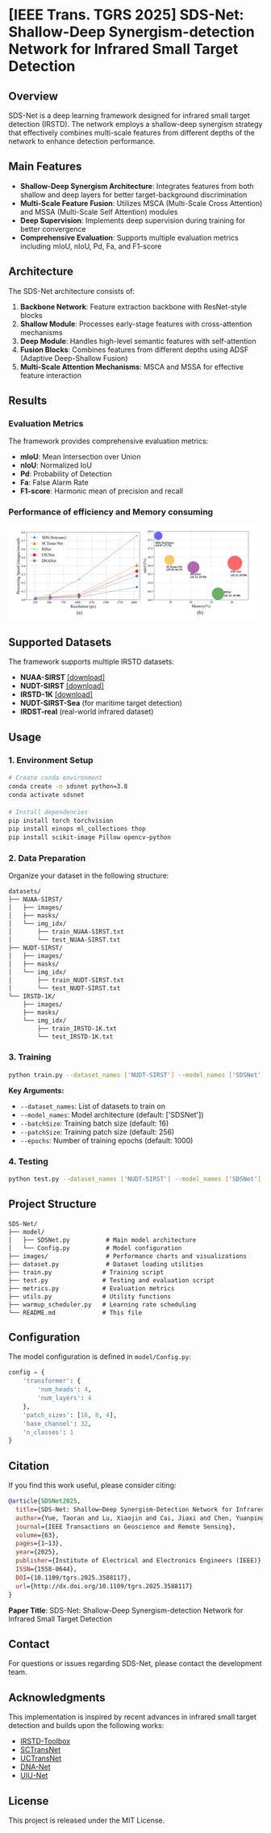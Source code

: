 # [IEEE Trans. TGRS 2025] SDS-Net: Shallow-Deep Synergism-detection Network for Infrared Small Target Detection

## Overview

SDS-Net is a deep learning framework designed for infrared small target detection (IRSTD). The network employs a shallow-deep synergism strategy that effectively combines multi-scale features from different depths of the network to enhance detection performance.

## Main Features

- **Shallow-Deep Synergism Architecture**: Integrates features from both shallow and deep layers for better target-background discrimination
- **Multi-Scale Feature Fusion**: Utilizes MSCA (Multi-Scale Cross Attention) and MSSA (Multi-Scale Self Attention) modules
- **Deep Supervision**: Implements deep supervision during training for better convergence
- **Comprehensive Evaluation**: Supports multiple evaluation metrics including mIoU, nIoU, Pd, Fa, and F1-score

## Architecture

The SDS-Net architecture consists of:

1. **Backbone Network**: Feature extraction backbone with ResNet-style blocks
2. **Shallow Module**: Processes early-stage features with cross-attention mechanisms
3. **Deep Module**: Handles high-level semantic features with self-attention
4. **Fusion Blocks**: Combines features from different depths using ADSF (Adaptive Deep-Shallow Fusion)
5. **Multi-Scale Attention Mechanisms**: MSCA and MSSA for effective feature interaction

## Results

### Evaluation Metrics

The framework provides comprehensive evaluation metrics:

- **mIoU**: Mean Intersection over Union
- **nIoU**: Normalized IoU
- **Pd**: Probability of Detection
- **Fa**: False Alarm Rate
- **F1-score**: Harmonic mean of precision and recall

### Performance of efficiency and Memory consuming

![Performance Chart](images/efficiency_mem.jpg)


## Supported Datasets

The framework supports multiple IRSTD datasets:

- **NUAA-SIRST** [[download]](https://github.com/YimianDai/sirst)
- **NUDT-SIRST** [[download]](https://github.com/YeRen123455/Infrared-Small-Target-Detection)
- **IRSTD-1K** [[download]](https://github.com/RuiZhang97/ISNet)
- **NUDT-SIRST-Sea** (for maritime target detection)
- **IRDST-real** (real-world infrared dataset)

## Usage

### 1. Environment Setup

```bash
# Create conda environment
conda create -n sdsnet python=3.8
conda activate sdsnet

# Install dependencies
pip install torch torchvision
pip install einops ml_collections thop
pip install scikit-image Pillow opencv-python
```

### 2. Data Preparation

Organize your dataset in the following structure:

```
datasets/
├── NUAA-SIRST/
│   ├── images/
│   ├── masks/
│   └── img_idx/
│       ├── train_NUAA-SIRST.txt
│       └── test_NUAA-SIRST.txt
├── NUDT-SIRST/
│   ├── images/
│   ├── masks/
│   └── img_idx/
│       ├── train_NUDT-SIRST.txt
│       └── test_NUDT-SIRST.txt
└── IRSTD-1K/
    ├── images/
    ├── masks/
    └── img_idx/
        ├── train_IRSTD-1K.txt
        └── test_IRSTD-1K.txt
```

### 3. Training

```bash
python train.py --dataset_names ['NUDT-SIRST'] --model_names ['SDSNet'] --epochs 1000
```

**Key Arguments:**
- `--dataset_names`: List of datasets to train on
- `--model_names`: Model architecture (default: ['SDSNet'])
- `--batchSize`: Training batch size (default: 16)
- `--patchSize`: Training patch size (default: 256)
- `--epochs`: Number of training epochs (default: 1000)

### 4. Testing

```bash
python test.py --dataset_names ['NUDT-SIRST'] --model_names ['SDSNet'] --pth_dirs ['NUDT-SIRST/SDSNet_673_best.pth.tar']
```

## Project Structure

```
SDS-Net/
├── model/
│   ├── SDSNet.py          # Main model architecture
│   └── Config.py          # Model configuration
├── images/                # Performance charts and visualizations
├── dataset.py             # Dataset loading utilities
├── train.py              # Training script
├── test.py               # Testing and evaluation script
├── metrics.py            # Evaluation metrics
├── utils.py              # Utility functions
├── warmup_scheduler.py   # Learning rate scheduling
└── README.md             # This file
```

## Configuration

The model configuration is defined in `model/Config.py`:

```python
config = {
    'transformer': {
        'num_heads': 4,
        'num_layers': 4
    },
    'patch_sizes': [16, 8, 4],
    'base_channel': 32,
    'n_classes': 1
}
```



## Citation

If you find this work useful, please consider citing:

```bibtex
@article{SDSNet2025,
  title={SDS-Net: Shallow–Deep Synergism-Detection Network for Infrared Small Target Detection},
  author={Yue, Taoran and Lu, Xiaojin and Cai, Jiaxi and Chen, Yuanping and Chu, Shibing},
  journal={IEEE Transactions on Geoscience and Remote Sensing},
  volume={63},
  pages={1–13},
  year={2025},
  publisher={Institute of Electrical and Electronics Engineers (IEEE)},
  ISSN={1558-0644},
  DOI={10.1109/tgrs.2025.3588117},
  url={http://dx.doi.org/10.1109/tgrs.2025.3588117}
}
```

**Paper Title**: SDS-Net: Shallow-Deep Synergism-detection Network for Infrared Small Target Detection

## Contact

For questions or issues regarding SDS-Net, please contact the development team.

## Acknowledgments

This implementation is inspired by recent advances in infrared small target detection and builds upon the following works:

- [IRSTD-Toolbox](https://github.com/XinyiYing/BasicIRSTD)
- [SCTransNet](https://github.com/xdFai/SCTransNet) 
- [UCTransNet](https://github.com/McGregorWwww/UCTransNet)
- [DNA-Net](https://github.com/YeRen123455/Infrared-Small-Target-Detection)
- [UIU-Net](https://github.com/danfenghong/IEEE_TIP_UIU-Net) 

## License

This project is released under the MIT License.
